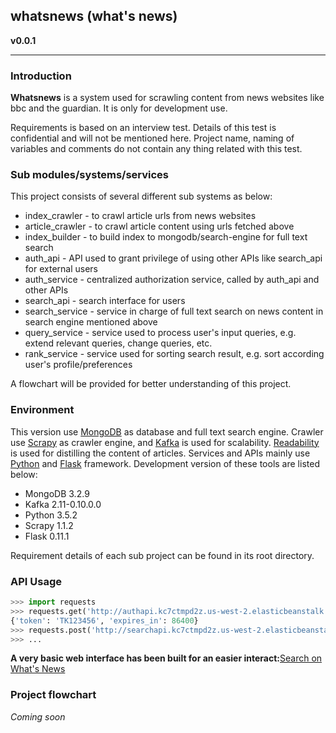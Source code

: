 ## whatsnews (what's news)
**v0.0.1**

----

### Introduction
**Whatsnews** is a system used for scrawling content from news websites like bbc
and the guardian. It is only for development use.

Requirements is based on an interview test. Details of this test is confidential
and will not be mentioned here. Project name, naming of variables and comments
do not contain any thing related with this test.


### Sub modules/systems/services
This project consists of several different sub systems as below:
+ index_crawler - to crawl article urls from news websites
+ article_crawler - to crawl article content using urls fetched above
+ index_builder - to build index to mongodb/search-engine for full text search
+ auth_api - API used to grant privilege of using other APIs like search_api for external users
+ auth_service - centralized authorization service, called by auth_api and other APIs
+ search_api - search interface for users
+ search_service - service in charge of full text search on news content in search engine mentioned above
+ query_service - service used to process user's input queries, e.g. extend relevant queries, change queries, etc.
+ rank_service - service used for sorting search result, e.g. sort according user's profile/preferences

A flowchart will be provided for better understanding of this project.


### Environment
This version use [MongoDB](https://www.mongodb.com) as database and full text search engine. Crawler use [Scrapy](https://scrapy.org) as crawler engine, and [Kafka](http://kafka.apache.org) is used for scalability. [Readability](https://pypi.python.org/pypi/readability-lxml) is used for distilling the content of articles. Services and APIs mainly use [Python](https://www.python.org) and [Flask](http://flask.pocoo.org) framework. Development version of these tools are listed below:

+ MongoDB 3.2.9
+ Kafka 2.11-0.10.0.0
+ Python 3.5.2
+ Scrapy 1.1.2
+ Flask 0.11.1

Requirement details of each sub project can be found in its root directory.


### API Usage
```python
>>> import requests
>>> requests.get('http://authapi.kc7ctmpd2z.us-west-2.elasticbeanstalk.com/token/ID123456/123456').json()
{'token': 'TK123456', 'expires_in': 86400}
>>> requests.post('http://searchapi.kc7ctmpd2z.us-west-2.elasticbeanstalk.com/search/ID123456/TK123456', data={'query': 'Guinness World Records'}).json()[0]
>>> ...
```

**A very basic web interface has been built for an easier interact:**[Search on What's News](http://searchapi.kc7ctmpd2z.us-west-2.elasticbeanstalk.com)


### Project flowchart
*Coming soon*
